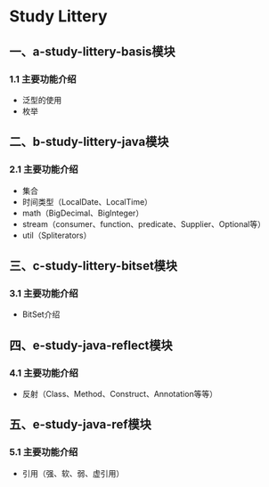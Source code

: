 # Study Littery
## 一、a-study-littery-basis模块
### 1.1 主要功能介绍
* 泛型的使用
* 枚举


## 二、b-study-littery-java模块
### 2.1 主要功能介绍
* 集合
* 时间类型（LocalDate、LocalTime）
* math（BigDecimal、BigInteger）
* stream（consumer、function、predicate、Supplier、Optional等）
* util（Spliterators）



## 三、c-study-littery-bitset模块
### 3.1 主要功能介绍
* BitSet介绍



## 四、e-study-java-reflect模块
### 4.1 主要功能介绍
* 反射（Class、Method、Construct、Annotation等等）



## 五、e-study-java-ref模块
### 5.1 主要功能介绍
* 引用（强、软、弱、虚引用）